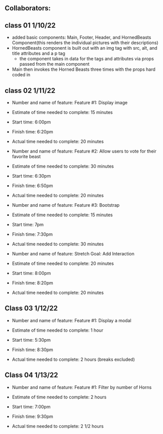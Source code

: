 ## Collaborators:


## class 01 1/10/22
- added basic components: Main, Footer, Header, and HornedBeasts Component(this renders the individual pictures with their descriptions)
- HornedBeasts component is built out with an img tag with src, alt, and title attributes and a p tag
  - the component takes in data for the tags and attributes via props passed from the main component
- Main then invokes the Horned Beasts three times with the props hard coded in

## class 02 1/11/22
- Number and name of feature: Feature #1: Display image

- Estimate of time needed to complete: 15 minutes

- Start time: 6:00pm

- Finish time: 6:20pm

- Actual time needed to complete: 20 minutes

- Number and name of feature: Feature #2: Allow users to vote for their favorite beast

- Estimate of time needed to complete: 30 minutes

- Start time: 6:30pm

- Finish time: 6:50pm

- Actual time needed to complete: 20 minutes

- Number and name of feature: Feature #3: Bootstrap

- Estimate of time needed to complete: 15 minutes

- Start time: 7pm

- Finish time: 7:30pm

- Actual time needed to complete: 30 minutes

- Number and name of feature: Stretch Goal: Add Interaction

- Estimate of time needed to complete: 20 minutes

- Start time: 8:00pm

- Finish time: 8:20pm

- Actual time needed to complete: 20 minutes

## Class 03 1/12/22

- Number and name of feature: Feature #1: Display a modal

- Estimate of time needed to complete: 1 hour

- Start time: 5:30pm

- Finish time: 8:30pm

- Actual time needed to complete: 2 hours (breaks excluded)

## Class 04 1/13/22

- Number and name of feature: Feature #1: Filter by number of Horns

- Estimate of time needed to complete: 2 hours

- Start time: 7:00pm

- Finish time: 9:30pm

- Actual time needed to complete: 2 1/2 hours
